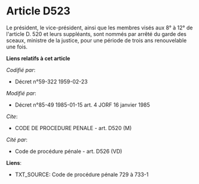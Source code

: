 # Article D523

Le président, le vice-président, ainsi que les membres visés aux 8° à 12° de l'article D. 520 et leurs suppléants, sont
nommés par arrêté du garde des sceaux, ministre de la justice, pour une période de trois ans renouvelable une fois.

**Liens relatifs à cet article**

_Codifié par_:

  - Décret n°59-322 1959-02-23

_Modifié par_:

  - Décret n°85-49 1985-01-15 art. 4 JORF 16 janvier 1985

_Cite_:

  - CODE DE PROCEDURE PENALE - art. D520 (M)

_Cité par_:

  - Code de procédure pénale - art. D526 (VD)

**Liens**:

  - TXT_SOURCE: Code de procédure pénale 729 à 733-1
